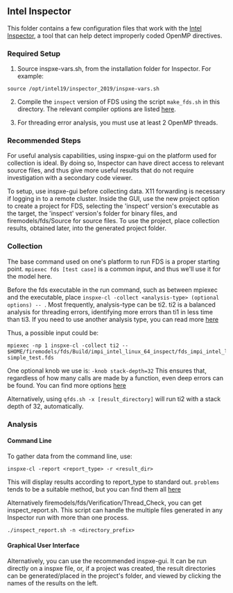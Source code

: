 ## Intel Inspector

This folder contains a few configuration files that work with the [Intel Inspector](https://software.intel.com/en-us/node/622387), a tool that can help detect improperly coded OpenMP directives.

### Required Setup
1. Source inspxe-vars.sh, from the installation folder for Inspector. For example:
```
source /opt/intel19/inspector_2019/inspxe-vars.sh
```
2. Compile the `inspect` version of FDS using the script `make_fds.sh` in this directory. The relevant compiler options are listed [here](https://software.intel.com/en-us/inspector-user-guide-linux-building-applications).

3. For threading error analysis, you must use at least 2 OpenMP threads.
### Recommended Steps

For useful analysis capabilities, using inspxe-gui on the platform used for collection is ideal. By doing so, Inspector can have direct access to relevant source files, and thus give more useful results that do not require investigation with a secondary code viewer. 

To setup, use inspxe-gui before collecting data. X11 forwarding is necessary if logging in to a remote cluster. Inside the GUI, use the new project option to create a project for FDS, selecting the 'inspect' version's executable as the target, the 'inspect' version's folder for binary files, and firemodels/fds/Source for source files. To use the project, place collection results, obtained later, into the generated project folder.

### Collection

The base command used on one's platform to run FDS is a proper starting point. `mpiexec fds [test case]` is a common input, and thus we'll use it for the model here.

Before the fds executable in the run command, such as between mpiexec and the executable, place `inspxe-cl -collect <analysis-type> (optional options) -- `. Most frequently, analysis-type can be ti2. ti2 is a balanced analysis for threading errors, identifying more errors than ti1 in less time than ti3. If you need to use another analysis type, you can read more [here](https://software.intel.com/en-us/inspector-user-guide-linux-threading-error-analysis-types)

Thus, a possible input could be:
```
mpiexec -np 1 inspxe-cl -collect ti2 -- $HOME/firemodels/fds/Build/impi_intel_linux_64_inspect/fds_impi_intel_linux_64_inspect simple_test.fds
```

One optional knob we use is: `-knob stack-depth=32` This ensures that, regardless of how many calls are made by a function, even deep errors can be found. You can find more options [here](https://software.intel.com/en-us/inspector-user-guide-linux-inspxe-cl-actions-options-and-arguments)

Alternatively, using `qfds.sh -x [result_directory]` will run ti2 with a stack depth of 32, automatically. 

### Analysis

#### Command Line

To gather data from the command line, use:
```
inspxe-cl -report <report_type> -r <result_dir>
```

This will display results according to report_type to standard out. `problems` tends to be a suitable method, but you can find them all [here](https://software.intel.com/en-us/inspector-user-guide-linux-report)

Alternatively firemodels/fds/Verification/Thread_Check, you can get inspect_report.sh. This script can handle the multiple files generated in any Inspector run with more than one process.
```
./inspect_report.sh -n <directory_prefix>
```

#### Graphical User Interface

Alternatively, you can use the recommended inspxe-gui. It can be run directly on a inspxe file, or, if a project was created, the result directories can be generated/placed in the project's folder, and viewed by clicking the names of the results on the left.


